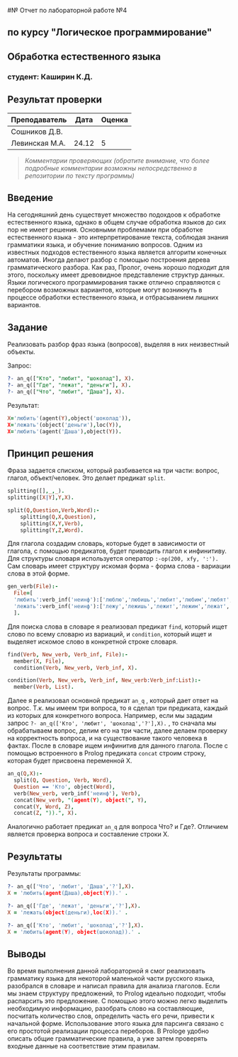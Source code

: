 #№ Отчет по лабораторной работе №4
## по курсу "Логическое программирование"

## Обработка естественного языка

### студент: Каширин К.Д.

## Результат проверки

| Преподаватель     | Дата         |  Оценка       |
|-------------------|--------------|---------------|
| Сошников Д.В. |              |               |
| Левинская М.А.|   24.12      |      5        |

> *Комментарии проверяющих (обратите внимание, что более подробные комментарии возможны непосредственно в репозитории по тексту программы)*


## Введение
На сегодняшний день существует множество подохдоов к обработке естественного языка, однако в общем случае обработка языков до сих пор не имеет решения. Основными проблемами при обработке естественного языка - это интерпретирование текста, соблюдая знания грамматики языка, и обучение пониманию вопросов. Одним из известных подходов естественного языка является алгоритм конечных автоматов. Иногда делают разбор с помощью построения дерева грамматического разбора. Как раз, Пролог, очень хорошо подходит для этого, поскольку имеет древовидное представление структур данных. Языки логического программирования также отлично справляются с перебором возможных вариантов, которые могут возникнуть в процессе обработки естественного языка, и отбрасыванием лишних вариантов.

## Задание

Реализовать разбор фраз языка (вопросов), выделяя в них неизвестный объекты.

Запрос:
```prolog
?- an_q(["Кто", "любит", "шоколад"], X).
?- an_q(["Где", "лежат", "деньги"], X).
?- an_q(["Что", "любит", "Даша"], X).
```
Результат:
```prolog
X='любить'(agent(Y),object('шоколад')),
Х='лежать'(object('деньги'),loc(Y)),
Х='любить'(agent('Даша'),object(Y)).
```

## Принцип решения

Фраза задается списком, который разбивается на три части: вопрос, глагол, объект/человек. Это делает предикат `split`.
```prolog
splitting([],_,_).
splitting([X|Y],Y,X).

split(Q,Question,Verb,Word):-
    splitting(Q,X,Question), 
    splitting(X,Y,Verb),
    splitting(Y,Z,Word).
```
Для глагола создадим словарь, которые будет в зависимости от глагола, с помощью предикатов, будет приводить глагол к инфинитиву. Для структуры словаря используется оператор `:-op(200, xfy, ':').` Сам словарь имеет структуру искомая форма - форма слова - вариации слова в этой форме.
```prolog
gen_verb(File):-
  File=[
  'любить':verb_inf('неинф'):['люблю','любишь','любит','любим','любят','любил','любила', 'любили'],
  'лежать':verb_inf('неинф'):['лежу','лежишь','лежит','лежим','лежат','лежал', 'лежали']
  ].
```
Для поиска слова в словаре я реализовал предикат `find`, который ищет слово по всему словарю из вариаций, и `condition`, который ищет и выделяет искомое слово в конкретной строке словаря.
```prolog
find(Verb, New_verb, Verb_inf, File):-
  member(X, File),
  condition(Verb, New_verb, Verb_inf, X).

condition(Verb, New_verb, Verb_inf, New_verb:Verb_inf:List):-
  member(Verb, List).
```
Далее я реализовал основной предикат `an_q` , который дает ответ на вопрос. Т.к. мы имеем три вопроса, то я сделал три предиката, каждый из которых для конкретного вопроса. Например, если мы зададим запрос `?- an_q(['Кто', 'любит', 'шоколад','?'],X).` , то сначала мы обрабатываем вопрос, делим его на три части, далее делаем проверку на корректность вопроса, и на существование такого человека в фактах. После в словаре ищем инфинитив для данного глагола. После с помощью встроенного в Prolog предиката `concat` строим строку, которая будет присвоена переменной X.
```prolog
an_q(Q,X):- 
  split(Q, Question, Verb, Word),
  Question == 'Кто', object(Word), 
  verb(New_verb, verb_inf('неинф'), Verb), 
  concat(New_verb, "(agent(Y), object(", Y),
  concat(Y, Word, Z),
  concat(Z, ")).", X).
```
Аналогично работает предикат `an_q` для вопроса Что? и Где?. Отличием является проверка вопроса и составление строки X.

## Результаты
Результаты программы:
```prolog
?- an_q(['Что', 'любит', 'Даша','?'],X).
X = 'любить(agent(Даша),object(Y)).' .

?- an_q(['Где', 'лежат', 'деньги','?'],X).
X = 'лежать(object(деньги),loc(X)).' .

?- an_q(['Кто', 'любит', 'шоколад','?'],X).
X = 'любить(agent(Y), object(шоколад)).' .
```

## Выводы
Во время выполнения данной лабораторной я смог реализовать грамматику языка для некоторой маленькой части русского языка, разобрался в словаре и написал правила для анализа глаголов. Если мы знаем структуру предложений, то Prolog идеально подходит, чтобы распарсить это предложение. С помощью этого можно легко выделить необходимую информацию, разобрать слово на составляющие, посчитать количество слов, определить часть его речи, привести к начальной форме. Использование этого языка для парсинга связано с его простотой реализации процесса переборов. В Prologe удобно описать общие грамматические правила, а уже затем проверять входные данные на соответствие этим правилам.




